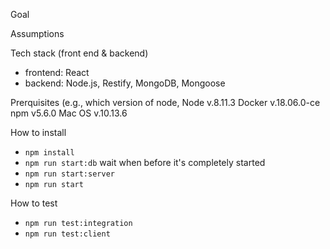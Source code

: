 Goal

Assumptions

Tech stack (front end & backend)
- frontend:
React
- backend:
Node.js, Restify, MongoDB, Mongoose

Prerquisites (e.g., which version of node,
Node v.8.11.3
Docker v.18.06.0-ce
npm v5.6.0
Mac OS v.10.13.6

How to install
- `npm install`
- `npm run start:db` wait when before it's completely started
- `npm run start:server`
- `npm run start`

How to test
- `npm run test:integration`
- `npm run test:client`
